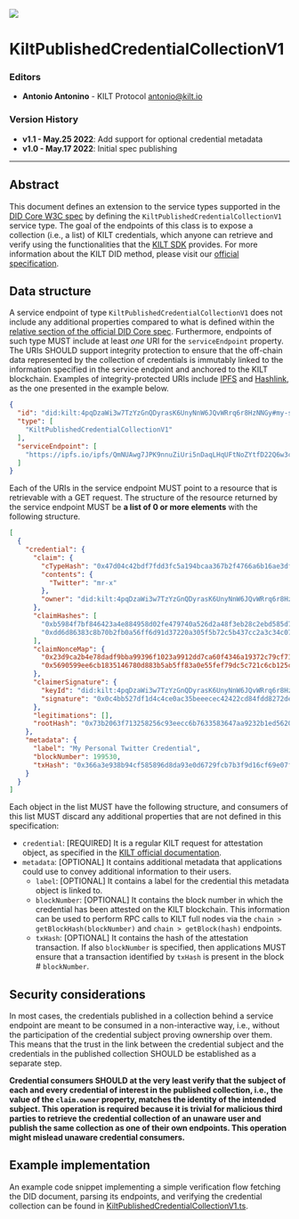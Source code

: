 [![](https://user-images.githubusercontent.com/39338561/122415864-8d6a7c00-cf88-11eb-846f-a98a936f88da.png)](https://kilt.io)

# KiltPublishedCredentialCollectionV1

### Editors

- **Antonio Antonino** - KILT Protocol [antonio@kilt.io](mailto:antonio@kilt.io)

### Version History

- **v1.1 - May.25 2022**: Add support for optional credential metadata
- **v1.0 - May.17 2022**: Initial spec publishing

---

## Abstract

This document defines an extension to the service types supported in the [DID Core W3C spec][did-core-spec] by defining the `KiltPublishedCredentialCollectionV1` service type.
The goal of the endpoints of this class is to expose a collection (i.e., a list) of KILT credentials, which anyone can retrieve and verify using the functionalities that the [KILT SDK][kilt-sdk] provides.
For more information about the KILT DID method, please visit our [official specification][kilt-did-spec].

## Data structure

A service endpoint of type `KiltPublishedCredentialCollectionV1` does not include any additional properties compared to what is defined within the [relative section of the official DID Core spec][did-core-spec-services].
Furthermore, endpoints of such type MUST include at least *one* URI for the `serviceEndpoint` property.
The URIs SHOULD support integrity protection to ensure that the off-chain data represented by the collection of credentials is immutably linked to the information specified in the service endpoint and anchored to the KILT blockchain.
Examples of integrity-protected URIs include [IPFS][ipfs] and [Hashlink][hashlink], as the one presented in the example below.

```json
{
  "id": "did:kilt:4pqDzaWi3w7TzYzGnQDyrasK6UnyNnW6JQvWRrq6r8HzNNGy#my-service-id",
  "type": [
    "KiltPublishedCredentialCollectionV1"
  ],
  "serviceEndpoint": [
    "https://ipfs.io/ipfs/QmNUAwg7JPK9nnuZiUri5nDaqLHqUFtNoZYtfD22Q6w3c8"
  ]
}
```

Each of the URIs in the service endpoint MUST point to a resource that is retrievable with a GET request.
The structure of the resource returned by the service endpoint MUST be **a list of 0 or more elements** with the following structure.

```json
[
  {
    "credential": {
      "claim": {
        "cTypeHash": "0x47d04c42bdf7fdd3fc5a194bcaa367b2f4766a6b16ae3df628927656d818f420",
        "contents": {
          "Twitter": "mr-x"
        },
        "owner": "did:kilt:4pqDzaWi3w7TzYzGnQDyrasK6UnyNnW6JQvWRrq6r8HzNNGy"
      },
      "claimHashes": [
        "0xb5984f7bf846423a4e884958d02fe479740a526d2a48f3eb28c2ebd585d79652",
        "0xdd6d86383c8b70b2fb0a56ff6d91d37220a305f5b72c5b437cc2a3c34c077b0e"
      ],
      "claimNonceMap": {
        "0x23d9ca2b4e78dadf9bba99396f1023a9912dd7ca60f4346a19372c79cf71608e": "05e74568-4685-4550-ac6c-368120696634",
        "0x5690599ee6cb1835146780d883b5ab5ff83a0e55fef79dc5c721c6cb125c6e22": "f9bc9b46-61c3-47f0-95ea-7cc53f374b9e"
      },
      "claimerSignature": {
        "keyId": "did:kilt:4pqDzaWi3w7TzYzGnQDyrasK6UnyNnW6JQvWRrq6r8HzNNGy#0xfb589865a4ecd8bf5e9f9e7c7d26293d6123f9c2d09b92e0a787f9641918d6b3",
        "signature": "0x0c4bb527df1d4c4ce0ac35beeecec42422cd84fdd8272dee2b2f28305c6e73594ff5b72dfad266b6aa756af161690ae96c234ba9a1bb3998c969f3d5ef4b768b"
      },
      "legitimations": [],
      "rootHash": "0x73b2063f713258256c93eecc6b7633583647aa9232b1ed5620eb971cd3309727"
    },
    "metadata": {
      "label": "My Personal Twitter Credential",
      "blockNumber": 199530,
      "txHash": "0x366a3e938b94cf585896d8da93e0d6729fcb7b3f9d16cf69e07ff595c0becc40"
    }
  }
]
```

Each object in the list MUST have the following structure, and consumers of this list MUST discard any additional properties that are not defined in this specification:

- `credential`: [REQUIRED] It is a regular KILT request for attestation object, as specified in the [KILT official documentation][kilt-credential-docs].
- `metadata`: [OPTIONAL] It contains additional metadata that applications could use to convey additional information to their users.
  - `label`: [OPTIONAL] It contains a label for the credential this metadata object is linked to.
  - `blockNumber`: [OPTIONAL] It contains the block number in which the credential has been attested on the KILT blockchain. This information can be used to perform RPC calls to KILT full nodes via the `chain > getBlockHash(blockNumber)` and `chain > getBlock(hash)` endpoints.
  - `txHash`: [OPTIONAL] It contains the hash of the attestation transaction. If also `blockNumber` is specified, then applications MUST ensure that a transaction identified by `txHash` is present in the block # `blockNumber`.

## Security considerations

In most cases, the credentials published in a collection behind a service endpoint are meant to be consumed in a non-interactive way, i.e., without the participation of the credential subject proving ownership over them.
This means that the trust in the link between the credential subject and the credentials in the published collection SHOULD be established as a separate step.

**Credential consumers SHOULD at the very least verify that the subject of each and every credential of interest in the published collection, i.e., the value of the `claim.owner` property, matches the identity of the intended subject.
This operation is required because it is trivial for malicious third parties to retrieve the credential collection of an unaware user and publish the same collection as one of their own endpoints. This operation might mislead unaware credential consumers.**

## Example implementation

An example code snippet implementing a simple verification flow fetching the DID document, parsing its endpoints, and verifying the credential collection can be found in [KiltPublishedCredentialCollectionV1.ts](../../snippets/src/KiltPublishedCredentialCollectionV1.ts).

[did-core-spec]: https://www.w3.org/TR/did-core
[kilt-sdk]: https://github.com/KILTprotocol/sdk-js
[kilt-did-spec]: did-spec.md
[did-core-spec-services]: https://www.w3.org/TR/did-core/#services=
[kilt-credential-docs]: https://docs.kilt.io/docs/sdk/core-feature/claiming
[ipfs]: https://ipfs.io/
[hashlink]: https://datatracker.ietf.org/doc/html/draft-sporny-hashlink